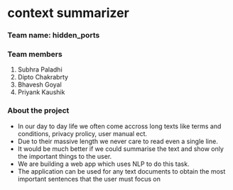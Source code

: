 # context summarizer

### Team name: hidden_ports

### Team members
1. Subhra Paladhi
2. Dipto Chakrabrty
3. Bhavesh Goyal
4. Priyank Kaushik

### About the project 
- In our day to day life we often come accross long texts like terms and conditions, privacy prolicy, user manual ect. 
- Due to their massive length we never care to read even a single line. 
- It would be much better if we could summarise the text and show only the important things to the user. 
- We are building a web app which uses NLP to do this task.
- The application can be used for any text documents to obtain the most important sentences that the user must focus on



